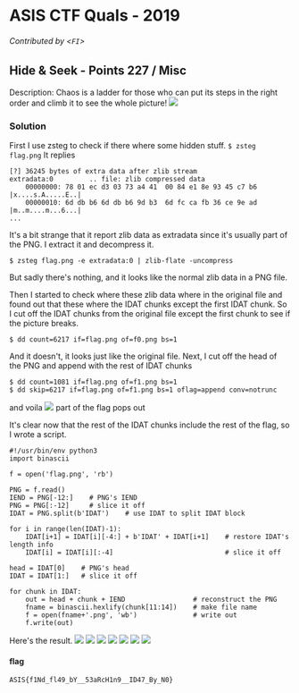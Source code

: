 # ASIS CTF Quals - 2019
###### Contributed by <`FI`>


## Hide & Seek - Points 227 / Misc

Description:
Chaos is a ladder for those who can put its steps in the right order and climb it to see the whole picture!
![](https://i.imgur.com/tWp35vP.png)

### Solution
First I use zsteg to check if there where some hidden stuff.
`$ zsteg flag.png`
It replies
```
[?] 36245 bytes of extra data after zlib stream
extradata:0         .. file: zlib compressed data
    00000000: 78 01 ec d3 03 73 a4 41  00 84 e1 8e 93 45 c7 b6  |x....s.A.....E..|
    00000010: 6d db b6 6d db b6 9d b3  6d fc ca fb 36 ce 9e ad  |m..m....m...6...|
...
```
It's a bit strange that it report zlib data as extradata since it's usually part of the PNG.
I extract it and decompress it.
```
$ zsteg flag.png -e extradata:0 | zlib-flate -uncompress
```
But sadly there's nothing, and it looks like the normal zlib data in a PNG file.

Then I started to check where these zlib data where in the original file and found out that these where the IDAT chunks except the first IDAT chunk.
So I cut off the IDAT chunks from the original file except the first chunk to see if the picture breaks.
```=bash
$ dd count=6217 if=flag.png of=f0.png bs=1
```
And it doesn't, it looks just like the original file.
Next, I cut off the head of the PNG and append with the rest of IDAT chunks
```=bash
$ dd count=1081 if=flag.png of=f1.png bs=1    
$ dd skip=6217 if=flag.png of=f1.png bs=1 oflag=append conv=notrunc
```
and voila
![](https://i.imgur.com/RSKKpr8.png)
part of the flag pops out

It's clear now that the rest of the IDAT chunks include the rest of the flag, so I wrote a script.
```=python3
#!/usr/bin/env python3
import binascii

f = open('flag.png', 'rb')

PNG = f.read()
IEND = PNG[-12:]    # PNG's IEND
PNG = PNG[:-12]     # slice it off
IDAT = PNG.split(b'IDAT')    # use IDAT to split IDAT block

for i in range(len(IDAT)-1):
    IDAT[i+1] = IDAT[i][-4:] + b'IDAT' + IDAT[i+1]    # restore IDAT's length info
    IDAT[i] = IDAT[i][:-4]                            # slice it off

head = IDAT[0]    # PNG's head
IDAT = IDAT[1:]   # slice it off

for chunk in IDAT:
    out = head + chunk + IEND                 # reconstruct the PNG 
    fname = binascii.hexlify(chunk[11:14])    # make file name
    f = open(fname+'.png', 'wb')              # write out
    f.write(out)
```
Here's the result.
![](https://i.imgur.com/9vZ2aZQ.png)
![](https://i.imgur.com/n9FowA5.png)
![](https://i.imgur.com/YwkpyIq.png)
![](https://i.imgur.com/MTxq2Kc.png)
![](https://i.imgur.com/6t1gljr.png)
![](https://i.imgur.com/jgPMTL1.png)
![](https://i.imgur.com/6XpTSqy.png)
#### flag
`ASIS{f1Nd_fl49_bY__53aRcH1n9__ID47_By_N0}`

